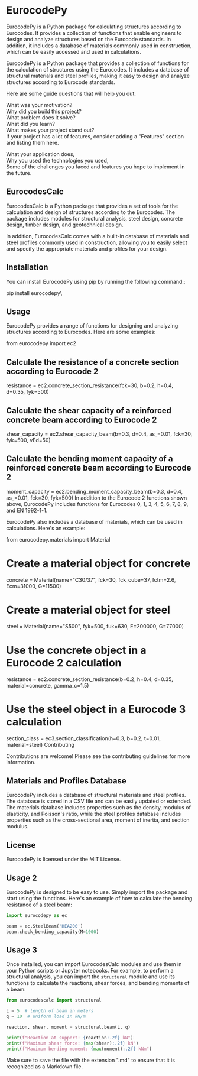 # EurocodePy

EurocodePy is a Python package for calculating structures according to Eurocodes. It provides a collection of functions that enable engineers to design and analyze structures based on the Eurocode standards. In addition, it includes a database of materials commonly used in construction, which can be easily accessed and used in calculations.

EurocodePy is a Python package that provides a collection of functions for the calculation of structures using the Eurocodes. It includes a database of structural materials and steel profiles, making it easy to design and analyze structures according to Eurocode standards.

Here are some guide questions that will help you out:

What was your motivation? \
Why did you build this project? \
What problem does it solve? \
What did you learn? \
What makes your project stand out? \
If your project has a lot of features, consider adding a "Features" section and listing them here.

What your application does, \
Why you used the technologies you used, \
Some of the challenges you faced and features you hope to implement in the future.

## EurocodesCalc

EurocodesCalc is a Python package that provides a set of tools for the calculation and design of structures according to the Eurocodes. The package includes modules for structural analysis, steel design, concrete design, timber design, and geotechnical design.

In addition, EurocodesCalc comes with a built-in database of materials and steel profiles commonly used in construction, allowing you to easily select and specify the appropriate materials and profiles for your design.

## Installation

You can install EurocodePy using pip by running the following command::

pip install eurocodepy\

## Usage

EurocodePy provides a range of functions for designing and analyzing structures according to Eurocodes. Here are some examples:

from eurocodepy import ec2

## Calculate the resistance of a concrete section according to Eurocode 2
resistance = ec2.concrete_section_resistance(fck=30, b=0.2, h=0.4, d=0.35, fyk=500)

## Calculate the shear capacity of a reinforced concrete beam according to Eurocode 2
shear_capacity = ec2.shear_capacity_beam(b=0.3, d=0.4, as_=0.01, fck=30, fyk=500, vEd=50)

## Calculate the bending moment capacity of a reinforced concrete beam according to Eurocode 2
moment_capacity = ec2.bending_moment_capacity_beam(b=0.3, d=0.4, as_=0.01, fck=30, fyk=500)
In addition to the Eurocode 2 functions shown above, EurocodePy includes functions for Eurocodes 0, 1, 3, 4, 5, 6, 7, 8, 9, and EN 1992-1-1.

EurocodePy also includes a database of materials, which can be used in calculations. Here's an example:


from eurocodepy.materials import Material

# Create a material object for concrete
concrete = Material(name="C30/37", fck=30, fck_cube=37, fctm=2.6, Ecm=31000, G=11500)

# Create a material object for steel
steel = Material(name="S500", fyk=500, fuk=630, E=200000, G=77000)

# Use the concrete object in a Eurocode 2 calculation
resistance = ec2.concrete_section_resistance(b=0.2, h=0.4, d=0.35, material=concrete, gamma_c=1.5)

# Use the steel object in a Eurocode 3 calculation
section_class = ec3.section_classification(h=0.3, b=0.2, t=0.01, material=steel)
Contributing

Contributions are welcome! Please see the contributing guidelines for more information.

## Materials and Profiles Database

EurocodePy includes a database of structural materials and steel profiles. The database is stored in a CSV file and can be easily updated or extended. The materials database includes properties such as the density, modulus of elasticity, and Poisson's ratio, while the steel profiles database includes properties such as the cross-sectional area, moment of inertia, and section modulus.

## License

EurocodePy is licensed under the MIT License.

## Usage 2

EurocodePy is designed to be easy to use. Simply import the package and start using the functions. Here's an example of how to calculate the bending resistance of a steel beam:

```python
import eurocodepy as ec

beam = ec.SteelBeam('HEA200')
beam.check_bending_capacity(M=1000)
```

## Usage 3

Once installed, you can import EurocodesCalc modules and use them in your Python scripts or Jupyter notebooks. For example, to perform a structural analysis, you can import the `structural` module and use its functions to calculate the reactions, shear forces, and bending moments of a beam:

```python
from eurocodescalc import structural

L = 5  # length of beam in meters
q = 10  # uniform load in kN/m

reaction, shear, moment = structural.beam(L, q)

print(f"Reaction at support: {reaction:.2f} kN")
print(f"Maximum shear force: {max(shear):.2f} kN")
print(f"Maximum bending moment: {max(moment):.2f} kNm")
```

Make sure to save the file with the extension ".md" to ensure that it is recognized as a Markdown file.
